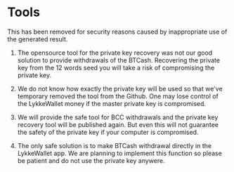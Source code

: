 # Tools

This has been removed for security reasons caused by inappropriate use of the generated result.

1. The opensource tool for the private key recovery was not our good solution to provide withdrawals of the BTCash. Recovering the private key from the 12 words seed you will take a risk of compromising the private key.

2. We do not know how exactly the private key will be used so that we've temporary removed the tool from the Github. One may lose control of the LykkeWallet money if the master private key is compromised.

3. We will provide the safe tool for BCC withdrawals and the private key recovery tool will be published again. But even this will not guarantee the safety of the private key if your computer is compromised.

4. The only safe solution is to make BTCash withdrawal directly in the LykkeWallet app. We are planning to implement this function so please be patient and do not use the private key anywere.
